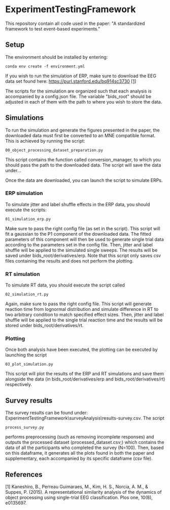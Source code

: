 # ExperimentTestingFramework
This repository contain all code used in the paper: "A standardized framework to test event-based experiments."

## Setup
The environment should be installed by entering:
```
conda env create -f environment.yml
```

If you wish to run the simulation of ERP, make sure to download the EEG data set found here:
https://purl.stanford.edu/bq914sc3730 [[1]](#1)

The scripts for the simulation are organized such that each analysis is accompanied by a config.json file.
The variable "bids_root" should be adjusted in each of them with the path to where you wish to store the data. 

## Simulations
To run the simulation and generate the figures presented in the paper, the downloaded data must
first be converted to an MNE compatible format. This is achieved by running the script:
```
00_object_processing_dataset_preparation.py
```
This script contains the function called conversion_manager, to which you should pass the path
to the downloaded data. The script will save the data under...

Once the data are downloaded, you can launch the script to simulate ERPs.

### ERP simulation
To simulate jitter and label shuffle effects in the ERP data, you should execute the scripts:
```
01_simulation_erp.py 
```
Make sure to pass the right config file (as set in the script). This script will fit a gaussian to the P1 component of the 
downloaded data. The fitted parameters of this component will then be used to generate single trial data according to the 
parameters set in the config file. Then, jitter and label shuffle will be applied to the simulated single sweeps. The 
results will be saved under bids_root/derivatives/erp. Note that this script only saves csv files containing the results
and does not perform the plotting.

### RT simulation
To simulate RT data, you should execute the script called 
```
02_simulation_rt.py
```
Again, make sure to pass the right config file. This script will generate reaction time from lognormal distribution and simulate difference in RT to two arbitrary
condition to match specified effect sizes. Then, jitter and label shuffle will be applied to the single trial reaction time
and the results will be stored under bids_root/derivatives/rt. 

### Plotting
Once both analysis have been executed, the plotting can be executed by launching the script 
```
03_plot_simulation.py
```
This script will plot the results of the ERP and RT simulations and save them alongside the data (in bids_root/derivatives/erp 
and bids_root/derivatives/rt) respectively. 

## Survey results
The survey results can be found under: ExperimentTestingFramework\surveyAnalysis\results-survey.csv. The script
```
process_survey.py 
```
performs preprocessing (such as removing incomplete responses) and outputs the processed dataset (processed_dataset.csv;) which contains the data of all the participants who completed the survey (N=100). 
Then, based on this dataframe, it generates all the plots found in both the paper and supplementary, each accompanied by its specific dataframe (csv file). 

## References
<a id="1">[1]</a> 
Kaneshiro, B., Perreau Guimaraes, M., Kim, H. S., Norcia, A. M., & Suppes, P. (2015). 
A representational similarity analysis of the dynamics of object processing using single-trial EEG classification. 
Plos one, 10(8), e0135697.
